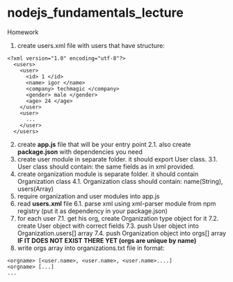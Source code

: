# nodejs_fundamentals_lecture

Homework

1. create users.xml file with users that have structure:
  ```
  <?xml version="1.0" encoding="utf-8"?>
    <users>
      <user>
        <id> 1 </id>
        <name> igor </name>
        <company> techmagic </company>
        <gender> male </gender>
        <age> 24 </age>
      </user>
      <user>
        ...
      </user>
    </users>
  ```
    
2. create **app.js** file that will be your entry point
 2.1. also create **package.json** with dependencies you need
3. create user module in separate folder. it should export User class.
  3.1. User class should contain: the same fields as in xml provided.
4. create organization module is separate folder. it should contain Organization class
  4.1. Organization class should contain: name(String), users(Array)
5. require organization and user modules into app.js
6. read **users.xml** file
  6.1. parse xml using xml-parser module from npm registry (put it as dependency in your package.json)
7. for each user
 7.1. get his org, create Organization type object for it
 7.2. create User object with correct fields
 7.3. push User object into Organization.users[] array
 7.4. push Organization object into orgs[] array **IF IT DOES NOT EXIST THERE YET (orgs are unique by name)**
8. write orgs array into organizations.txt file in format:
  ```
  <orgname> [<user.name>, <user.name>, <user.name>....]
  <orgname> [...]
  ...
  ```

 
